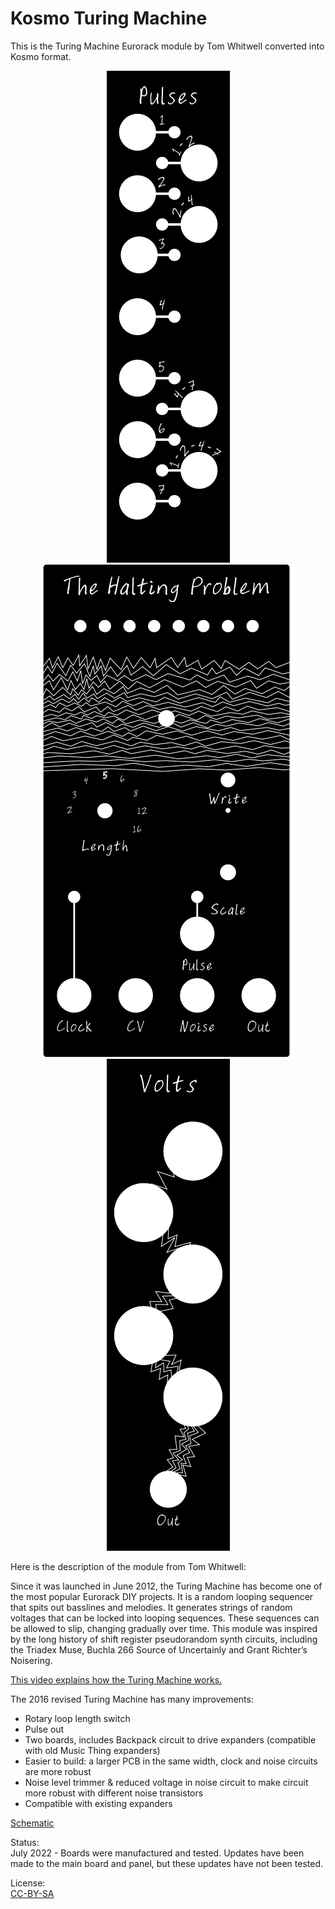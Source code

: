 # Kosmo Turing Machine

This is the Turing Machine Eurorack module by Tom Whitwell converted into Kosmo format.

<p align="center">
  <img src="https://github.com/BenRufenacht/KosmoPulse/blob/main/PulsePanelGraphics.png">
  <img src="TuringPanelGraphics.png">
  <img src="https://github.com/BenRufenacht/KosmoVolts/blob/main/VoltsPanelGraphics.png">
</p>

Here is the description of the module from Tom Whitwell:

Since it was launched in June 2012, the Turing Machine has become one of the most popular Eurorack DIY projects. It is a random looping sequencer that spits out basslines and melodies. It generates strings of random voltages that can be locked into looping sequences. 
These sequences can be allowed to slip, changing gradually over time. This module was inspired by the long history of shift register pseudorandom synth circuits, including the Triadex Muse, Buchla 266 Source of Uncertainly and Grant Richter’s Noisering.

[This video explains how the Turing Machine works.](https://www.youtube.com/watch?v=Le26BIqB8Y8)  

The 2016 revised Turing Machine has many improvements:  
- Rotary loop length switch 
- Pulse out
- Two boards, includes Backpack circuit to drive expanders (compatible with old Music Thing expanders)  
- Easier to build: a larger PCB in the same width, clock and noise circuits are more robust
- Noise level trimmer & reduced voltage in noise circuit to make circuit more robust with different noise transistors 
- Compatible with existing expanders 


[Schematic](https://github.com/TomWhitwell/TuringMachine/blob/master/Collateral/PDF%20Schematics/TuringMachine2_Schematic_May2016.pdf)

Status:   
July 2022 - Boards were manufactured and tested. Updates have been made to the main board and panel, but these updates have not been tested.

License:  
[CC-BY-SA](https://creativecommons.org/licenses/by-sa/3.0/) 
